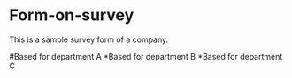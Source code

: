 # Form-on-survey

This is a sample survey form of a company.

#Based for department A
*Based for department B
*Based for department C